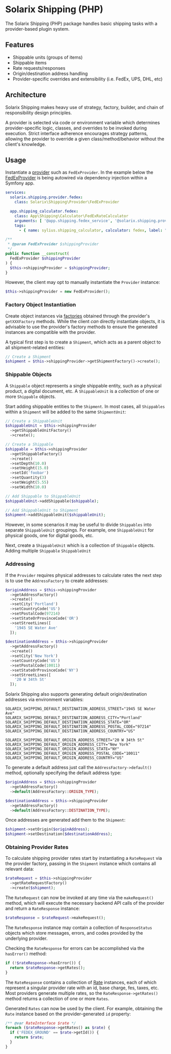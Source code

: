 # Solarix Shipping (PHP)

The Solarix Shipping (PHP) package handles basic shipping tasks with a provider-based plugin system.

## Features

- Shippable units (groups of items)
- Shippable items
- Rate requests/responses
- Origin/destination address handling
- Provider-specific overrides and extensibility (i.e. FedEx, UPS, DHL, etc)

## Architecture

Solarix Shipping makes heavy use of strategy, factory, builder, and chain of responsibility design principles.

A provider is selected via code or environment variable which determines provider-specific logic, classes, and overrides to be invoked during execution.  Strict interface adherence encourages strategy patterns, allowing the provider to override a given class/method/behavior without the client's knowledge.

## Usage

Instantiate a [provider](src/Solarix/Shipping/Provider) such as `FedExProvider`.  In the example below the [FedExProvider](src/Solarix/Shipping/Provider/FedExProvider.php) is being autowired via dependency injection within a Symfony app.

```yaml
services:
  solarix.shipping.provider.fedex:
    class: Solarix\Shipping\Provider\FedExProvider

  app.shipping_calculator.fedex:
    class: App\Shipping\Calculator\FedExRateCalculator
    arguments: [ '@app.shipping.fedex_service', '@solarix.shipping.provider.fedex' ]
    tags:
      - { name: sylius.shipping_calculator, calculator: fedex, label: "FedEx", form_type: App\Form\Type\FedExShippingCalculatorType }
```

```php
/**
 * @param FedExProvider $shippingProvider
 */
public function __construct(
  FedExProvider $shippingProvider
) {
  $this->shippingProvider = $shippingProvider;
}
```

However, the client may opt to manually instantiate the `Provider` instance:

```php
$this->shippingProvider = new FedExProvider();
```

### Factory Object Instantiation

Create object instances via [factories](src/Solarix/Shipping/Factory) obtained through the provider's `getXXXFactory` methods.  While the client *can* directly instantiate objects, it is advisable to use the provider's factory methods to ensure the generated instances are compatible with the provider.

A typical first step is to create a `Shipment`, which acts as a parent object to all shipment-related entities:

```php
// Create a Shipment
$shipment = $this->shippingProvider->getShipmentFactory()->create();
```

### Shippable Objects

A `Shippable` object represents a single shippable entity, such as a physical product, a digital document, etc.  A `ShippableUnit` is a *collection* of one or more `Shippable` objects.

Start adding shippable entities to the `Shipment`.  In most cases, all `Shippables` within a `Shipment` will be added to the same `ShipmentUnit`:

```php
// Create a ShippableUnit
$shippableUnit = $this->shippingProvider
  ->getShippableUnitFactory()
  ->create();

// Create a Shippable
$shippable = $this->shippingProvider
  ->getShippableFactory()
  ->create()
  ->setDepth(10.0)
  ->setHeight(15.0)
  ->setId('foobar')
  ->setQuantity(3)
  ->setWeight(5.55)
  ->setWidth(10.0)

// Add Shippable to ShippableUnit
$shippableUnit->addShippable($shippable);

// Add ShippableUnit to Shipment
$shipment->addShippableUnit($shippableUnit);
```

However, in some scenarios it may be useful to divide `Shippables` into separate `ShippableUnit` groupings.  For example, one `ShippableUnit` for physical goods, one for digital goods, etc.

Next, create a `ShippableUnit` which is a collection of `Shippable` objects.  Adding multiple `Shippable` `ShippableUnit` 

### Addressing

If the `Provider` requires physical addresses to calculate rates the next step is to use the `AddressFactory` to create addresses:

```php
$originAddress = $this->shippingProvider
  ->getAddressFactory()
  ->create()
  ->setCity('Portland')
  ->setCountryCode('US')
  ->setPostalCode(97214)
  ->setStateOrProvinceCode('OR')
  ->setStreetLines([
    '1945 SE Water Ave'
  ]);

$destinationAddress = $this->shippingProvider
  ->getAddressFactory()
  ->create()
  ->setCity('New York')
  ->setCountryCode('US')
  ->setPostalCode(10011)
  ->setStateOrProvinceCode('NY')
  ->setStreetLines([
    '20 W 34th St'
  ]);
```

Solarix Shipping also supports generating default origin/destination addresses via environment variables:

```
SOLARIX_SHIPPING_DEFAULT_DESTINATION_ADDRESS_STREET="1945 SE Water Ave"
SOLARIX_SHIPPING_DEFAULT_DESTINATION_ADDRESS_CITY="Portland"
SOLARIX_SHIPPING_DEFAULT_DESTINATION_ADDRESS_STATE="OR"
SOLARIX_SHIPPING_DEFAULT_DESTINATION_ADDRESS_POSTAL_CODE="97214"
SOLARIX_SHIPPING_DEFAULT_DESTINATION_ADDRESS_COUNTRY="US"

SOLARIX_SHIPPING_DEFAULT_ORIGIN_ADDRESS_STREET="20 W 34th St"
SOLARIX_SHIPPING_DEFAULT_ORIGIN_ADDRESS_CITY="New York"
SOLARIX_SHIPPING_DEFAULT_ORIGIN_ADDRESS_STATE="NY"
SOLARIX_SHIPPING_DEFAULT_ORIGIN_ADDRESS_POSTAL_CODE="10011"
SOLARIX_SHIPPING_DEFAULT_ORIGIN_ADDRESS_COUNTRY="US"
```

To generate a default address just call the `AddressFactory->default()` method, optionally specifying the default address type:

```php
$originAddress = $this->shippingProvider
  ->getAddressFactory()
  ->default(AddressFactory::ORIGIN_TYPE);

$destinationAddress = $this->shippingProvider
  ->getAddressFactory()
  ->default(AddressFactory::DESTINATION_TYPE);
```

Once addresses are generated add them to the `Shipment`:

```php
$shipment->setOrigin($originAddress);
$shipment->setDestination($destinationAddress);
```

### Obtaining Provider Rates

To calculate shipping provider rates start by instantiating a `RateRequest` via the provider factory, passing in the `Shipment` instance which contains all relevant data:

```php
$rateRequest = $this->shippingProvider
  ->getRateRequestFactory()
  ->create($shipment);
```

The `RateRequest` can now be invoked at any time via the `makeRequest()` method, which will execute the necessary backend API calls of the provider and return a `RateResponse` instance:

```php
$rateResponse = $rateRequest->makeRequest();
```

The `RateResponse` instance may contain a collection of `ResponseStatus` objects which store messages, errors, and codes provided by the underlying provider.

Checking the `RateResponse` for errors can be accomplished via the  `hasError()` method:

```php
if (!$rateResponse->hasError()) {
  return $rateResponse->getRates();
}
```

The `RateResponse` contains a collection of [Rate](src/Solarix/Shipping/Model/Rate/Rate.php) instances, each of which represent a singular provider rate with an id, base charge, fes, taxes, etc.  Most providers generate multiple rates, so the `RateResponse->getRates()` method returns a collection of one or more `Rates`.

Generated `Rates` can now be used by the client.  For example, obtaining the `Rate` instance based on the provider-generated `id` property:

```php
/** @var RateInterface $rate */
foreach ($rateResponse->getRates() as $rate) {
  if ('FEDEX_GROUND' == $rate->getId()) {
    return $rate;
  }
}
```